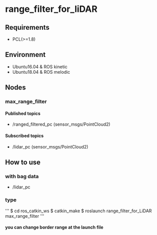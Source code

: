 # range_filter_for_liDAR

## Requirements
- PCL(>=1.8)

## Environment
- Ubuntu16.04 & ROS kinetic
- Ubuntu18.04 & ROS melodic

## Nodes
### max_range_filter
#### Published topics
- /ranged_filtered_pc (sensor_msgs/PointCloud2)
#### Subscribed topics
- /lidar_pc (sensor_msgs/PointCloud2)

## How to use
### with bag data
- /lidar_pc

### type
'''
$ cd ros_catkin_ws
$ catkin_make
$ roslaunch range_filter_for_LiDAR max_range_filter
'''

#### you can change border range at the launch file
